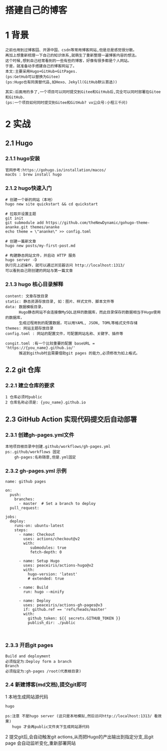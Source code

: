 # 搭建自己的博客
# 1 背景
```
之前也用到过博客园、开源中国、csdn等常用博客网站,但是总是感觉很分散。
再加上想重新梳理一下自己的知识体系,就萌生了重新整理一遍博客内容的想法。
这个时候,想到自己经常看到的一些有些的博客，好像有很多都是个人网站。
于是，就准备动手搭建自己的博客网站了。
本文:主要采用Hugo+GitHub+GitPages.
(ps:GetHub可以替换为Gitee)
(ps:Hugo也有同类替代品,如Hexo、Jekyll(GitHub默认首选))

其实:后面用的多了,一个项目可以同时提交到Gitee和GitHub后,完全可以同时部署在Gitee和GitHub.
(ps:一个项目如何同时提交到Gitee和GitHub? vx公众号:小程三千问)
```

# 2 实战

## 2.1 Hugo

### 2.1.1 hugo安装
```
官网参考:https://gohugo.io/installation/macos/
macOs : brew install hugo
```

### 2.1.2 hugo快速入门
```
# 创建一个新的网站（本地）
hugo new site quickstart && cd quickstart

# 拉取并设置主题
git init
git submodule add https://github.com/theNewDynamic/gohugo-theme-ananke.git themes/ananke
echo theme = \"ananke\" >> config.toml

# 创建一篇新文章
hugo new posts/my-first-post.md

# 构建静态网站文件，并启动 HTTP 服务
hugo server -D
执行完上述操作，就可以通过浏览器访问 http://localhost:1313/ 
可以看到自己刚创建的网站与第一篇文章
```

### 2.1.3 hugo 核心目录解释
```
content: 文章存放目录
static: 静态资源存放目录, 如：图片、样式文件、脚本文件等
data: 数据模板目录，
      Hugo静态网站不会连接像MySQL这样的数据库，而此目录保存的数据相当于Hugo使用的数据库，
      生成过程用到的配置数据，可以用YAML, JSON, TOML等格式文件存储
themes: 网站主题存放目录
config.toml : 网站的配置文件，可配置网站名称、关键字、插件等

congit.toml :有一个比较重要的配置 baseURL = 'https://{you_name}.github.io/'
      推送到github时且需要借助git pages 的能力,必须修改为如上格式。
```

## 2.2 git 仓库
### 2.2.1 建立仓库的要求
```
1 仓库必须时public
2 仓库名称必须是: {you_name}.github.io
```


## 2.3 GitHub Action 实现代码提交后自动部署
### 2.3.1 创建gh-pages.yml文件
```
本地项目根目录中创建.github/workflows/gh-pages.yml
ps:.github/workflows 固定
    gh-pages:名称随意,但是.yml固定
```
### 2.3.2 gh-pages.yml 示例
```
name: github pages

on:
  push:
    branches:
      - master  # Set a branch to deploy
  pull_request:

jobs:
  deploy:
    runs-on: ubuntu-latest
    steps:
      - name: Checkout
        uses: actions/checkout@v2
        with:
           submodules: true
           fetch-depth: 0

      - name: Setup Hugo
        uses: peaceiris/actions-hugo@v2
        with:
          hugo-version: 'latest'
          # extended: true

      - name: Build
        run: hugo --minify

      - name: Deploy
        uses: peaceiris/actions-gh-pages@v3
        if: github.ref == 'refs/heads/master'
        with:
          github_token: ${{ secrets.GITHUB_TOKEN }}
          publish_dir: ./public
```
```脚本解释


```

### 2.3.3 开启git pages
```
Build and deployment
必须指定为:Deploy form a branch
Branch 
必须指定为:gh-pages /root(代表根目录)

```

### 2.4 新建博客(md文档),提交git即可
1 本地生成网站源代码
```
hugo 

ps:注意 不是hugo server (这只是本地模拟,然后访问http://localhost:1313/ 看效果)
   hugo 才会再public文件夹下生成网站源代码
```
2 提交git后,会自动触发git actions,从而把Hugo的产出输出到指定分支,且git page 会自动监听变化,重新部署网站